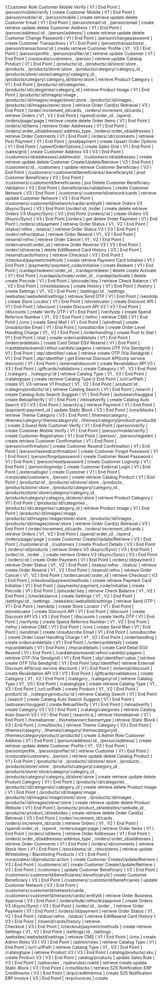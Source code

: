 1.Customer Role
Customer Mobile Verify ( V1 )
End Point [ /person/mobile/verify ] 
 create
Customer Mobile ( V1 )
End Point [ /person/mobile/:id , /person/mobile ]
 create
 retrieve
 update
 delete
Customer Email ( V1 )
End Point [ /person/email/:id , /person/email ]
 create
 retrieve
 update
 delete
Customer Address ( V1 )
End Point [ /person/address/:id , /person/address/ ]
 create
 retrieve
 update
 delete
Customer Change Password ( V1 )
End Point [ /person/changepassword ]
 create
Customer Transactions ( V1 )
End Point [ /person/transactions/ , /person/transactions/:id ]
 create
 retrieve
Customer Profile ( V1 , V3 )
End Point [ /person/profile , /person/profile/:id ]
 retrieve
 update
Customer ( V1 )
End Point [ /corporate/customers , /person ]
 retrieve
 update
Catalog Product ( V1 )
End Point [ /products/:id , /products/:id/store/:store , /products , /products/store/:store , /products/category/:category_id , /products/store/:store/category/:category_id , /products/category/:category_id/store/:store ]
 retrieve
Product Category ( V1 )
End Point [ /products/:id/categories , /products/:id/categories/:category_id ]
 retrieve
Product Image ( V1 )
End Point [ /products/:id/images/:image , /products/:id/images/:image/store/:store , /products/:id/images , /products/:id/images/store/:store ]
 retrieve
Order Card(s) Retrieval ( V3 )
End Point [ /order/:increment_id/cards , /orders/:increment_id/cards ]
 retrieve
Orders ( V1 , V2 )
End Point [ /spend/:order_id , /spend , /orders/page/:page ]
 retrieve
 create
 delete
Order Items ( V1 )
End Point [ /orders/:id/items ]
 retrieve
Order Addresses ( V1 )
End Point [ /orders/:order_id/addresses/:address_type , /orders/:order_id/addresses ]
 retrieve
Order Comments ( V1 )
End Point [ /orders/:id/comments ]
 retrieve
Post Payment ( V1 )
End Point [ /postpayment ]
 create
Upsert Order Options ( V1 )
End Point [ /upsertOrderOptions ]
 create
Sales Grid ( V1 )
End Point [ /sales/grid ]
 create
Customer Address V3 ( V3 )
End Point [ /customers/:id/addresses/:addressId/ , /customers/:id/addresses ]
 create
 retrieve
 update
 delete
Customer Create/Update/Retrieve ( V3 )
End Point [ /customers/:id , /customers ]
 update
 retrieve
Customer Beneficiary ( V3 )
End Point [ /customers/:customerId/beneficiaries/:beneficiaryId ]
 post
Customer Beneficiary ( V3 )
End Point [ /customers/:customerId/beneficiaries ]
 put
 Delete
Customer Beneficiary Validation ( V3 )
End Point [ /beneficiaries/validations ]
 create
Customer Network ( V3 )
End Point [ /customers/:customerId/network/cards ]
 retrieve
 update
Customer Network ( V3 )
End Point [ /customers/:customerId/network/cards/:entityId ]
 retrieve
Orders V3 (Async/Sync) ( V3 )
End Point [/order/:id, /order ]
 create
 delete
 retrieve
Orders V3 (Async/Sync) ( V3 )
End Point [/orders/:id ]
 create
Orders V3 (Async/Sync) ( V3 )
End Point [/orders ]
 get
 delete
Order Payment ( V1 )
End Point [ /orders/:id/payment ]
 retrieve
Order Status ( V1 , V2 )
End Point [ /status/:refno , /status/ ]
 retrieve
Order Status V3 ( V3 )
End Point [ /order/:refno/status ]
 retrieve
Order Resend ( V1 , V2 )
End Point [ /resend/:refno ]
 retrieve
Order Cancel ( V1 , V2 )
End Point [ /ordercancel/:order_id ]
 retrieve
Order Reverse V3 ( V3 )
End Point [ /order/:id/reverse ]
 delete
EditResend Card History ( V3 )
End Point [ /resend/cards/history ]
 retrieve
Checkout ( V3 )
End Point [ /checkout/payment/methods ]
 create
 retrieve
Payment Card Initialise ( V1 )
End Point [ /payments/:payment_code/initialise ]
 create
Redeem ( V1 )
End Point [ /cardapi/redeem/:order_id , /cardapi/redeem ]
 delete
 create
Activate ( V1 )
End Point [ /cardapi/activate/:order_id , /cardapi/activate ]
 delete
 create
Pincode ( V1 )
End Point [ /pincode/:key ]
 retrieve
Check Balance ( V1 , V2 )
End Point [ /checkbalance ]
 create
History ( V1 )
End Point [ /history ]
 create
Settings ( V1 , V2 )
End Point [ /settings/:id , /settings , /websites/:websiteId/settings ]
 retrieve
Send OTP ( V1 )
End Point [ /sendotp ]
 create
Store Locator ( V1 )
End Point [ /storelocator ]
 create
Discount API ( V1 )
End Point [ /discount ]
 create
Discount API V3 ( V3 )
End Point [ /discounts ]
 create
Verify OTP ( V1 )
End Point [ /verifyotp ]
 create
Spend Refernce Number ( V1 , V2 )
End Point [ /refno ]
 retrieve
CMS ( V1 )
End Point [ /cms ]
 create
Send Mail ( V1 )
End Point [ /sendmail ]
 create
Unsubscribe Email ( V1 )
End Point [ /unsubscribe ]
 create
Order Level Handling Charge ( V1 , V2 )
End Point [ /orderhandling ]
 create
Post to Stat ( V1 )
End Point [ /stat ]
 create
ordercarddetails ( V1 )
End Point [ /ordercarddetails ]
 create
Card Detail EGV Resend ( V1 )
End Point [ /carddetailsresend/:refno/:cardids/:pageno ]
 retrieve
OTP (Via Sendgrid) ( V1 )
End Point [ otp/:identifier/:value ]
 retrieve
 create
OTP (Via Sendgrid) ( V1 )
End Point [ otp/:identifier ]
 get
External Discount API(corp service discount) ( V1 )
End Point [ /external/discount ]
 create
Revalidation API V3 ( V3 )
End Point [ /giftcards/validations ]
 create
Category ( V1 , V2 )
End Point [ /category , /category/:id ]
 retrieve
Catalog Type ( V1 , V3 )
End Point [ /catalogtype ]
 create
 retrieve
Catalog Type ()
End Point [ /url/:urlPath ]
 create V1, V3
 retrieve V1
Product ( V1 , V2 )
End Point [ product/:id , /categoryproducts/:id ]
 retrieve
Catalog Search ( V1 )
End Point [ /search ]
 create
Catalog Auto Search Suggest ( V1 )
End Point [ /autosearchsuggest ]
 create
ReloadVerify ( V1 )
End Point [ /reloadverify ]
 create
Catalog Auto Search V3 ( V3 )
End Point [ /search/:q ]
 retrieve
Payment ( V1 )
End Point [ /payment/:payment_id ]
 update
Static Block ( V3 )
End Point [ /cms/blocks ]
 retrieve
Theme Category ( V3 )
End Point [ /themes/category , /themes/category/:themecategoryId , /themes/category/product/:productId ]
 create
2.Guest Role
Customer Verify ( V1 )
End Point [ /person/verify ]
 create
Customer Mobile Verify ( V1 )
End Point [ /person/mobile/verify ]
 create
Customer Registration ( V1 )
End Point [ /person/ , /person/register/ ]
 create
 retrieve
Customer Confirmation ( V1 )
End Point [ /person/confirmation/ ]
 create
Customer Resend Confirmation ( V1 )
End Point [ /person/resendconfirmation/ ]
 create
Customer Forgot Password ( V1 )
End Point [ /person/forgotpassword ]
 create
Customer Reset Password ( V1 )
End Point [ /person/resetpassword ]
 create
Customer Loginotp ( V1 )
End Point [ /person/loginotp/ ]
 create
Customer External Login ( V1 )
End Point [ /externallogin/ ]
 create
Customer ( V1 )
End Point [ /corporate/customers , /person ]
 create
 retrieve
Catalog Product ( V1 )
End Point [ /products/:id , /products/:id/store/:store , /products , /products/store/:store , /products/category/:category_id , /products/store/:store/category/:category_id , /products/category/:category_id/store/:store ]
 retrieve
Product Category ( V1 )
End Point [ /products/:id/categories , /products/:id/categories/:category_id ]
 retrieve
Product Image ( V1 )
End Point [ /products/:id/images/:image , /products/:id/images/:image/store/:store , /products/:id/images , /products/:id/images/store/:store ]
 retrieve
Order Card(s) Retrieval ( V3 )
End Point [ /order/:increment_id/cards , /orders/:increment_id/cards ]
 retrieve
Orders ( V1 , V2 )
End Point [ /spend/:order_id , /spend , /orders/page/:page ]
 create
Customer Create/Update/Retrieve ( V3 )
End Point [ /customers/:id , /customers ]
 create
Product Details ( V3 )
End Point [ /orders/:id/products ]
 retrieve
Orders V3 (Async/Sync) ( V3 )
End Point [ /order/:id , /order , ]
 create
 retrieve
Orders V3 (Async/Sync) ( V3 )
End Point [ /orders/:id ]
 create
Order Payment ( V1 )
End Point [ /orders/:id/payment ]
 retrieve
Order Status ( V1 , V2 )
End Point [ /status/:refno , /status/ ]
 retrieve
 create
Order Resend ( V1 , V2 )
End Point [ /resend/:refno ]
 retrieve
Order Cancel ( V1 , V2 )
End Point [ /ordercancel/:order_id ]
 retrieve
Checkout ( V3 )
End Point [ /checkout/payment/methods ]
 create
 retrieve
Payment Card Initialise ( V1 )
End Point [ /payments/:payment_code/initialise ]
 create
Pincode ( V1 )
End Point [ /pincode/:key ]
 retrieve
Check Balance ( V1 , V2 )
End Point [ /checkbalance ]
 create
Settings ( V1 , V2 )
End Point [ /settings/:id , /settings , /websites/:websiteId/settings ]
 retrieve
Send OTP ( V1 )
End Point [ /sendotp ]
 create
Store Locator ( V1 )
End Point [ /storelocator ]
 create
Discount API ( V1 )
End Point [ /discount ]
 create
Discount API V3 ( V3 )
End Point [ /discounts ]
 create
Verify OTP ( V1 )
End Point [ /verifyotp ]
 create
Spend Refernce Number ( V1 , V2 )
End Point [ /refno ]
 retrieve
CMS ( V1 )
End Point [ /cms ]
 create
Send Mail ( V1 )
End Point [ /sendmail ]
 create
Unsubscribe Email ( V1 )
End Point [ /unsubscribe ]
 create
Order Level Handling Charge ( V1 , V2 )
End Point [ /orderhandling ]
 create
ordercarddetails ( V1 )
End Point [ /ordercarddetails ]
 create
mycarddetails ( V1 )
End Point [ /mycarddetails ]
 create
Card Detail EGV Resend ( V1 )
End Point [ /carddetailsresend/:refno/:cardids/:pageno ]
 retrieve
OTP (Via Sendgrid) ( V1 )
End Point [ otp/:identifier/:value ]
 retrieve
 create
OTP (Via Sendgrid) ( V1 )
End Point [otp/:identifier]
 retrieve
External Discount API(corp service discount) ( V1 )
End Point [ /external/discount ]
 create
Revalidation API V3 ( V3 )
End Point [ /giftcards/validations ]
 create
Category ( V1 , V2 )
End Point [ /category , /category/:id ]
 retrieve
Catalog Type ( V1 , V3 )
End Point [ /catalogtype ]
 create
 retrieve
Catalog Type ( V1 , V3 )
End Point [ /url/:urlPath ]
 create
Product ( V1 , V2 )
End Point [ product/:id , /categoryproducts/:id ]
 retrieve
Catalog Search ( V1 )
End Point [ /search ]
 create
Catalog Auto Search Suggest ( V1 )
End Point [ /autosearchsuggest ]
 create
ReloadVerify ( V1 )
End Point [ /reloadverify ]
 create
Category V3 ( V3 )
End Point [ /catalog/categories ]
 retrieve
Catalog Auto Search V3 ( V3 )
End Point [ /search/:q ]
 retrieve
Homebanner ( V1 )
End Point [ /homebanner , /homebanner/:bannertype ]
 retrieve
Static Block ( V3 )
End Point [ /cms/blocks ]
 retrieve
Theme Category ( V3 )
End Point [ /themes/category , /themes/category/:themecategoryId , /themes/category/product/:productId ]
 create
3.Admin Role
Customer Address ( V1 )
End Point [ /person/address/:id , /person/address/ ]
 create
 retrieve
 update
 delete
Customer Profile ( V1 , V3 )
End Point [ /person/profile , /person/profile/:id ]
 retrieve
Customer ( V1 )
End Point [ /corporate/customers , /person ]
 retrieve
 update
 delete	
Catalog Product ( V1 )
End Point [ /products/:id , /products/:id/store/:store , /products , /products/store/:store , /products/category/:category_id , /products/store/:store/category/:category_id , /products/category/:category_id/store/:store ]
 create
 retrieve
 update
 delete
Product Category ( V1 )
End Point [ /products/:id/categories , /products/:id/categories/:category_id ]
 create
 retrieve
 delete
Product Image ( V1 )
End Point [ /products/:id/images/:image , /products/:id/images/:image/store/:store , /products/:id/images , /products/:id/images/store/:store ]
 create
 retrieve
 update
 delete
Product Website ( V1 )
End Point [ /products/:product_id/websites/:website_id , /products/:product_id/websites ]
 create
 retrieve
 delete
Order Card(s) Retrieval ( V3 )
End Point [ /order/:increment_id/cards , /orders/:increment_id/cards ]
 retrieve
Orders ( V1 , V2 )
End Point [ /spend/:order_id , /spend , /orders/page/:page ]
 retrieve
Order Items ( V1 )
End Point [ /orders/:id/items ]
 retrieve
Order Addresses ( V1 )
End Point [ /orders/:order_id/addresses/:address_type , /orders/:order_id/addresses ]
 retrieve
Order Comments ( V1 )
End Point [ /orders/:id/comments ]
 retrieve
Stock Item ( V1 )
End Point [ /stockitems/:id , /stockitems ]
 retrieve
 update
Whitelisting / Blacklisting Products ( V3 )
End Point [ /corporates/:id/products/:action ]
 create
Customer Create/Update/Retrieve ( V3 )
End Point [ /customers/:id ]
 create
Customer Create/Update/Retrieve ( V3 )
End Point [ /customers ]
 update
Customer Beneficiary ( V3 )
End Point [ /customers/:customerId/beneficiaries/:beneficiaryId ]
 create
Customer Beneficiary ( V3 )
End Point [ /customers/:customerId/beneficiaries ]
 update
Customer Network ( V3 )
End Point [ /customers/:customerId/network/cards , /customers/:customerId/network/cards/:entityId ]
 retrieve
Order Business Approval ( V3 )
End Point [ /orders/bulk/:refno/bizapprove ]
 create
Orders V3 (Async/Sync) ( V3 )
End Point [ /order/:id , /order , ]
 retrieve
Order Payment ( V1 )
End Point [ /orders/:id/payment ]
 retrieve
Order Status ( V1 , V2 )
End Point [ /status/:refno , /status/ ]
 retrieve
EditResend Card History ( V3 )
End Point [ /resend/cards/history ]
 retrieve	
Checkout ( V3 )
End Point [ /checkout/payment/methods ]
 create
 retrieve
Settings ( V1 , V2 )
End Point [ /settings/:id , /settings , /websites/:websiteId/settings ]
 retrieve
CMS ( V1 )
End Point [ /cms ]
 create
Admin Roles V3 ( V3 )
End Point [ /admin/roles ]
 retrieve
Catalog Type ( V1 )
End Point [ /url/:urlPath ]
 retrieve
Catalog Type ( V1 , V3 )
End Point [ /catalogtype ]
 retrieve
Product V3 ( V3 )
End Point [ catalog/products/:sku ]
 create
Product V3 ( V3 )
End Point [ catalog/products ]
 update
Sales Rule ( V3 )
End Point [ /salesrules , /salesrules/:ruleId ]
 retrieve
 create
 update
Static Block ( V3 )
End Point [ /cms/blocks ]
 retrieve
S2S Notification ERP Creditmemo ( V3 )
End Point [ /erp/creditmemos ]
 create
S2S Notification ERP Invoice ( V3 )
End Point [ /erp/invoices ]
 create







